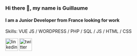 ### Hi there 👋, my name is Guillaume
#### I am a Junior Developer from France looking for work

Skills: VUE JS / WORDPRESS / PHP / SQL / JS / HTML / CSS

[<img src='https://cdn.jsdelivr.net/npm/simple-icons@3.0.1/icons/linkedin.svg' alt='linkedin' height='40'>](https://www.linkedin.com/in/guillaume-dall-olmo-509aaa1b4/)  [<img src='https://cdn.jsdelivr.net/npm/simple-icons@3.0.1/icons/twitter.svg' alt='twitter' height='40'>](https://twitter.com/DallGuillaume)  


